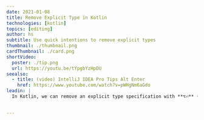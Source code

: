 ```yaml
---
date: 2021-01-08
title: Remove Explicit Type in Kotlin
technologies: [kotlin]
topics: [editing]
author: hs
subtitle: Use quick intentions to remove explicit types
thumbnail: ./thumbnail.png
cardThumbnail: ./card.png
shortVideo:
  poster: ./tip.png
  url: https://youtu.be/tYpgbYzHpDU
seealso:
  - title: (video) IntelliJ IDEA Pro Tips Alt Enter
    href: https://www.youtube.com/watch?v=pWHgNm6aGdo
leadin: |
  In Kotlin, we can remove an explicit type specification with **⌥⏎** (macOS), or **Alt+Enter** (Windows/Linux).  
  

---
```

